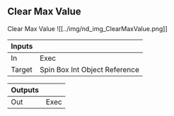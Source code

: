 ## Clear Max Value
Clear Max Value
![[../img/nd_img_ClearMaxValue.png]]

|Inputs||
|--|--|
| In | Exec |
| Target | Spin Box Int Object Reference |

|Outputs||
|--|--|
| Out | Exec |
